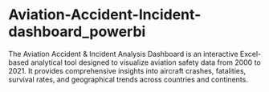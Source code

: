 # Aviation-Accident-Incident-dashboard_powerbi
The Aviation Accident &amp; Incident Analysis Dashboard  is an interactive Excel-based analytical tool designed to visualize aviation safety data from 2000 to 2021.   It provides comprehensive insights into aircraft crashes, fatalities, survival rates, and geographical trends across countries and continents. 
